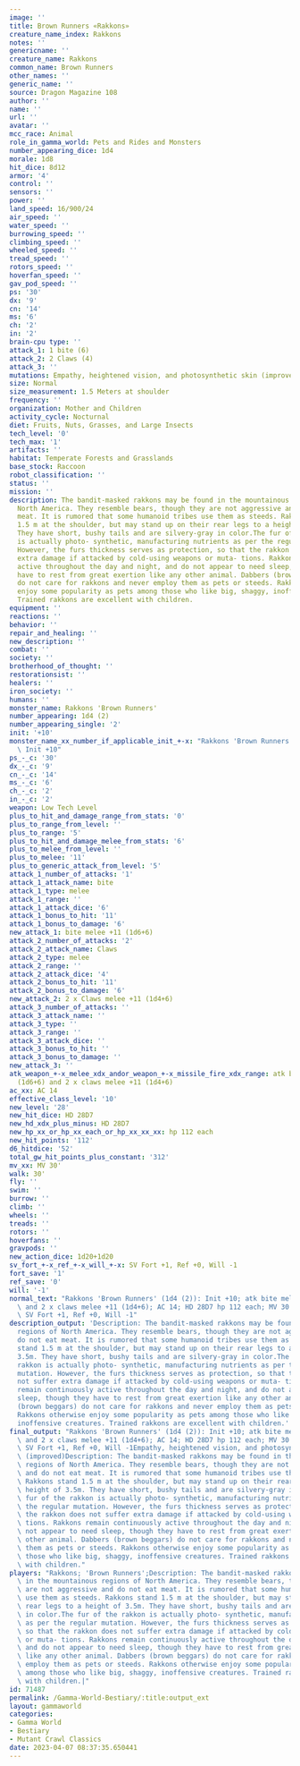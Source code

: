 ```yaml
---
image: ''
title: Brown Runners «Rakkons»
creature_name_index: Rakkons
notes: ''
genericname: ''
creature_name: Rakkons
common_name: Brown Runners
other_names: ''
generic_name: ''
source: Dragon Magazine 108
author: ''
name: ''
url: ''
avatar: ''
mcc_race: Animal
role_in_gamma_world: Pets and Rides and Monsters
number_appearing_dice: 1d4
morale: 1d8
hit_dice: 8d12
armor: '4'
control: ''
sensors: ''
power: ''
land_speed: 16/900/24
air_speed: ''
water_speed: ''
burrowing_speed: ''
climbing_speed: ''
wheeled_speed: ''
tread_speed: ''
rotors_speed: ''
hoverfan_speed: ''
gav_pod_speed: ''
ps: '30'
dx: '9'
cn: '14'
ms: '6'
ch: '2'
in: '2'
brain-cpu type: ''
attack_1: 1 bite (6)
attack_2: 2 Claws (4)
attack_3: ''
mutations: Empathy, heightened vision, and photosynthetic skin (improved)
size: Normal
size_measurement: 1.5 Meters at shoulder
frequency: ''
organization: Mother and Children
activity_cycle: Nocturnal
diet: Fruits, Nuts, Grasses, and Large Insects
tech_level: '0'
tech_max: '1'
artifacts: ''
habitat: Temperate Forests and Grasslands
base_stock: Raccoon
robot_classification: ''
status: ''
mission: ''
description: The bandit-masked rakkons may be found in the mountainous regions of
  North America. They resemble bears, though they are not aggressive and do not eat
  meat. It is rumored that some humanoid tribes use them as steeds. Rakkons stand
  1.5 m at the shoulder, but may stand up on their rear legs to a height of 3.5m.
  They have short, bushy tails and are silvery-gray in color.The fur of the rakkon
  is actually photo- synthetic, manufacturing nutrients as per the regular mutation.
  However, the furs thickness serves as protection, so that the rakkon does not suffer
  extra damage if attacked by cold-using weapons or muta- tions. Rakkons remain continuously
  active throughout the day and night, and do not appear to need sleep, though they
  have to rest from great exertion like any other animal. Dabbers (brown beggars)
  do not care for rakkons and never employ them as pets or steeds. Rakkons otherwise
  enjoy some popularity as pets among those who like big, shaggy, inoffensive creatures.
  Trained rakkons are excellent with children.
equipment: ''
reactions: ''
behavior: ''
repair_and_healing: ''
new_description: ''
combat: ''
society: ''
brotherhood_of_thought: ''
restorationsist: ''
healers: ''
iron_society: ''
humans: ''
monster_name: Rakkons 'Brown Runners'
number_appearing: 1d4 (2)
number_appearing_single: '2'
init: '+10'
monster_name_xx_number_if_applicable_init_+-x: "Rakkons 'Brown Runners' (1d4 (2)):\
  \ Init +10"
ps_-_c: '30'
dx_-_c: '9'
cn_-_c: '14'
ms_-_c: '6'
ch_-_c: '2'
in_-_c: '2'
weapon: Low Tech Level
plus_to_hit_and_damage_range_from_stats: '0'
plus_to_range_from_level: ''
plus_to_range: '5'
plus_to_hit_and_damage_melee_from_stats: '6'
plus_to_melee_from_level: ''
plus_to_melee: '11'
plus_to_generic_attack_from_level: '5'
attack_1_number_of_attacks: '1'
attack_1_attack_name: bite
attack_1_type: melee
attack_1_range: ''
attack_1_attack_dice: '6'
attack_1_bonus_to_hit: '11'
attack_1_bonus_to_damage: '6'
new_attack_1: bite melee +11 (1d6+6)
attack_2_number_of_attacks: '2'
attack_2_attack_name: Claws
attack_2_type: melee
attack_2_range: ''
attack_2_attack_dice: '4'
attack_2_bonus_to_hit: '11'
attack_2_bonus_to_damage: '6'
new_attack_2: 2 x Claws melee +11 (1d4+6)
attack_3_number_of_attacks: ''
attack_3_attack_name: ''
attack_3_type: ''
attack_3_range: ''
attack_3_attack_dice: ''
attack_3_bonus_to_hit: ''
attack_3_bonus_to_damage: ''
new_attack_3: ''
atk_weapon_+-x_melee_xdx_andor_weapon_+-x_missile_fire_xdx_range: atk bite melee +11
  (1d6+6) and 2 x claws melee +11 (1d4+6)
ac_xx: AC 14
effective_class_level: '10'
new_level: '28'
new_hit_dice: HD 28D7
new_hd_xdx_plus_minus: HD 28D7
new_hp_xx_or_hp_xx_each_or_hp_xx_xx_xx: hp 112 each
new_hit_points: '112'
d6_hitdice: '52'
total_gw_hit_points_plus_constant: '312'
mv_xx: MV 30'
walk: 30'
fly: ''
swim: ''
burrow: ''
climb: ''
wheels: ''
treads: ''
rotors: ''
hoverfans: ''
gravpods: ''
new_action_dice: 1d20+1d20
sv_fort_+-x_ref_+-x_will_+-x: SV Fort +1, Ref +0, Will -1
fort_save: '1'
ref_save: '0'
will: '-1'
normal_text: "Rakkons 'Brown Runners' (1d4 (2)): Init +10; atk bite melee +11 (1d6+6)\
  \ and 2 x claws melee +11 (1d4+6); AC 14; HD 28D7 hp 112 each; MV 30' ; 1d20+1d20;\
  \ SV Fort +1, Ref +0, Will -1"
description_output: 'Description: The bandit-masked rakkons may be found in the mountainous
  regions of North America. They resemble bears, though they are not aggressive and
  do not eat meat. It is rumored that some humanoid tribes use them as steeds. Rakkons
  stand 1.5 m at the shoulder, but may stand up on their rear legs to a height of
  3.5m. They have short, bushy tails and are silvery-gray in color.The fur of the
  rakkon is actually photo- synthetic, manufacturing nutrients as per the regular
  mutation. However, the furs thickness serves as protection, so that the rakkon does
  not suffer extra damage if attacked by cold-using weapons or muta- tions. Rakkons
  remain continuously active throughout the day and night, and do not appear to need
  sleep, though they have to rest from great exertion like any other animal. Dabbers
  (brown beggars) do not care for rakkons and never employ them as pets or steeds.
  Rakkons otherwise enjoy some popularity as pets among those who like big, shaggy,
  inoffensive creatures. Trained rakkons are excellent with children.'
final_output: "Rakkons 'Brown Runners' (1d4 (2)): Init +10; atk bite melee +11 (1d6+6)\
  \ and 2 x claws melee +11 (1d4+6); AC 14; HD 28D7 hp 112 each; MV 30' ; 1d20+1d20;\
  \ SV Fort +1, Ref +0, Will -1Empathy, heightened vision, and photosynthetic skin\
  \ (improved)Description: The bandit-masked rakkons may be found in the mountainous\
  \ regions of North America. They resemble bears, though they are not aggressive\
  \ and do not eat meat. It is rumored that some humanoid tribes use them as steeds.\
  \ Rakkons stand 1.5 m at the shoulder, but may stand up on their rear legs to a\
  \ height of 3.5m. They have short, bushy tails and are silvery-gray in color.The\
  \ fur of the rakkon is actually photo- synthetic, manufacturing nutrients as per\
  \ the regular mutation. However, the furs thickness serves as protection, so that\
  \ the rakkon does not suffer extra damage if attacked by cold-using weapons or muta-\
  \ tions. Rakkons remain continuously active throughout the day and night, and do\
  \ not appear to need sleep, though they have to rest from great exertion like any\
  \ other animal. Dabbers (brown beggars) do not care for rakkons and never employ\
  \ them as pets or steeds. Rakkons otherwise enjoy some popularity as pets among\
  \ those who like big, shaggy, inoffensive creatures. Trained rakkons are excellent\
  \ with children."
players: "Rakkons; 'Brown Runners';Description: The bandit-masked rakkons may be found\
  \ in the mountainous regions of North America. They resemble bears, though they\
  \ are not aggressive and do not eat meat. It is rumored that some humanoid tribes\
  \ use them as steeds. Rakkons stand 1.5 m at the shoulder, but may stand up on their\
  \ rear legs to a height of 3.5m. They have short, bushy tails and are silvery-gray\
  \ in color.The fur of the rakkon is actually photo- synthetic, manufacturing nutrients\
  \ as per the regular mutation. However, the furs thickness serves as protection,\
  \ so that the rakkon does not suffer extra damage if attacked by cold-using weapons\
  \ or muta- tions. Rakkons remain continuously active throughout the day and night,\
  \ and do not appear to need sleep, though they have to rest from great exertion\
  \ like any other animal. Dabbers (brown beggars) do not care for rakkons and never\
  \ employ them as pets or steeds. Rakkons otherwise enjoy some popularity as pets\
  \ among those who like big, shaggy, inoffensive creatures. Trained rakkons are excellent\
  \ with children.|"
id: 71487
permalink: /Gamma-World-Bestiary/:title:output_ext
layout: gammaworld
categories:
- Gamma World
- Bestiary
- Mutant Crawl Classics
date: 2023-04-07 08:37:35.650441
---
```

